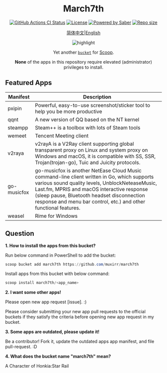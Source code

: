 <div align="center">
    <h1 align="center">March7th</h1>
    <p align="center">
        <a href="https://github.com/muxirr/march7th/actions/workflows/ci.yml"><img src="https://img.shields.io/github/actions/workflow/status/muxirr/march7th/ci.yml?style=flat-square&logo=github&label=Tests" alt="GitHub Actions CI Status"></a>
        <a href="https://github.com/muxirr/march7th/blob/master/LICENSE"><img src="https://img.shields.io/github/license/WuwuZiQWQ/March7th.svg?style=flat-square" alt="License"></a>
        <a href="https://www.microsoft.com/en-us/windows"><img src="https://img.shields.io/badge/Target-Windows%2010-0067B8.svg?style=flat-square" alt="Powered by Saber" /></a>
        <a href="https://github.com/WuwuZiQWQ/March7th"><img src="https://img.shields.io/github/repo-size/WuwuZiQWQ/March7th.svg?style=flat-square" alt="Repo size"></a>
    </p>
    <p align="center">
        <a href="README.md">简体中文</a>|<a href="README.en-US.md">English</a>
    </p>
    <p align="center"><img align="center" src="https://user-images.githubusercontent.com/5764917/100413251-da9d0400-30b1-11eb-9bf8-3a97713e7730.gif" alt="highlight" /></p>
    <p align="center">
        Yet another <a href="https://github.com/lukesampson/scoop/wiki/Buckets"><code>bucket</code></a> for <a href="https://github.com/lukesampson/scoop">Scoop</a>.
    </p>
    <p align="center">
        <strong>None</strong> of the apps in this repository require elevated (administrator) privileges to install.
    </p>
</div>

## Featured Apps

| Manifest                | Description                                                                                                                                                                |
| ----------------------- | -------------------------------------------------------------------------------------------------------------------------------------------------------------------------- |
| pxipin                  | Powerful, easy-to-use screenshot/sticker tool to help you be more productive                                                                                               |
| qqnt                    | A new version of QQ based on the NT kernel                                                                                                                                 |
| steampp                 | Steam++ is a toolbox with lots of Steam tools                                                                                                                              |
| wemeet                  | Tencent Meeting client                                                                                                                                                     |
| v2raya            | v2rayA is a V2Ray client supporting global transparent proxy on Linux and system proxy on Windows and macOS, it is compatible with SS, SSR, Trojan(trojan-go), Tuic and Juicity protocols. |
| go-musicfox             |go-musicfox is another NetEase Cloud Music command-line client written in Go, which supports various sound quality levels, UnblockNeteaseMusic, Last.fm, MPRIS and macOS interactive response (sleep pause, Bluetooth headset disconnection response and menu bar control, etc.) and other functional features.|
|weasel|Rime for Windows|


## Question

**1. How to install the apps from this bucket?**

Run below command in PowerShell to add the bucket:

```powershell
scoop bucket add march7th https://github.com/muxirr/march7th
```

Install apps from this bucket with below command:

```powershell
scoop install march7th/<app_name>
```

**2. I want some other apps!**

Please open new app request [issue]. :)

Please consider submitting your new app pull requests to the official buckets if
they satisfy the criteria before opening new app request in my bucket.

**3. Some apps are outdated, please update it!**

Be a contributor! Fork it, update the outdated apps app manifest, and file pull-request. :D

**4. What does the bucket name "march7th" mean?**

A Character of Honkia:Star Rail


